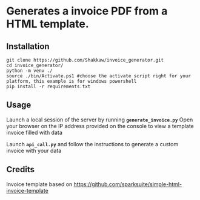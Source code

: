 # Generates a invoice PDF from a HTML template.


## Installation 

``` shell
git clone https://github.com/Shakkaw/invoice_generator.git
cd invoice_generator/
python -m venv ./
source ./bin/Activate.ps1 #choose the activate script right for your platform, this example is for windows powershell
pip install -r requirements.txt
```


## Usage

Launch a local session of the server by running **`generate_invoice.py`**
Open your browser on the IP address provided on the console to view a template invoice filled with data

Launch **`api_call.py`** and follow the instructions to generate a custom invoice with your data


## Credits
 

Invoice template based on https://github.com/sparksuite/simple-html-invoice-template